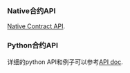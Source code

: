 

### Native合约API

[Native Contract API](https://github.com/ontio/ontology/blob/master/docs/specifications/native_contract/paramapi.md).

### Python合约API

详细的python API和例子可以参考[API doc](https://apidoc.ont.io/smartcontract/).